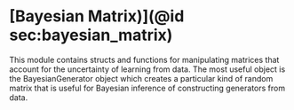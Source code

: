 # [Bayesian Matrix)](@id sec:bayesian_matrix)

This module contains structs and functions for manipulating matrices that account for the uncertainty of learning from data. The most useful object is the BayesianGenerator object which creates a particular kind of random matrix that is useful for Bayesian inference of constructing generators from data. 